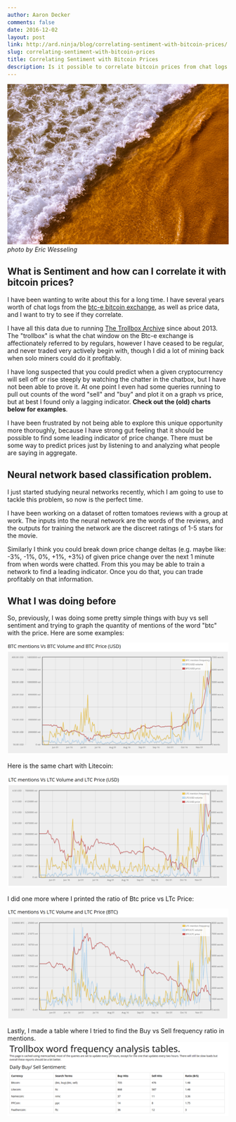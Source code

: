 ```yaml
---
author: Aaron Decker
comments: false
date: 2016-12-02
layout: post
link: http://ard.ninja/blog/correlating-sentiment-with-bitcoin-prices/
slug: correlating-sentiment-with-bitcoin-prices
title: Correlating Sentiment with Bitcoin Prices
description: Is it possible to correlate bitcoin prices from chat logs on a bitcoin exchange?
---
```


![beach sand](/images/blog/erics/DSC_8316.jpg)
    _photo by Eric Wesseling_

## What is Sentiment and how can I correlate it with bitcoin prices?

I have been wanting to write about this for a long time. I have several years worth of chat logs from the [btc-e bitcoin exchange](https://btc-e.com), as well as price data, and I want to try to see if they correlate.

I have all this data due to running [The Trollbox Archive](http://trollboxarchive.com) since about 2013. The "trollbox" is what the chat window on the Btc-e exchange is affectionately referred to by regulars, however I have ceased to be regular, and never traded very actively begin with, though I did a lot of mining back when solo miners could do it profitably.

I have long suspected that you could predict when a given cryptocurrency will sell off or rise steeply by watching the chatter in the chatbox, but I have not been able to prove it. At one point I even had some queries running to pull out counts of the word "sell" and "buy" and plot it on a graph vs price, but at best I found only a lagging indicator. __Check out the (old) charts below for examples__.

I have been frustrated by not being able to explore this unique opportunity more thoroughly, because I have strong gut feeling that it should be possible to find some leading indicator of price change. There must be some way to predict prices just by listening to and analyzing what people are saying in aggregate.


## Neural network based classification problem.

I just started studying neural networks recently, which I am going to use to tackle this problem, so now is the perfect time.

I have been working on a dataset of rotten tomatoes reviews with a group at work. The inputs into the neural network are the words of the reviews, and the outputs for training the network are the discreet ratings of 1-5 stars for the movie.

Similarly I think you could break down price change deltas (e.g. maybe like: -3%, -1%, 0%, +1%, +3%) of given price change over the next 1 minute from when words were chatted. From this you may be able to train a network to find a leading indicator. Once you do that, you can trade profitably on that information.

## What I was doing before

So, previously, I was doing some pretty simple things with buy vs sell sentiment and trying to graph the quantity of mentions of the word "btc" with the price. Here are some examples:

![btc mentions vs price](/images/blog/btc-mentions-vs-price.png)

Here is the same chart with Litecoin:

![ltc mentions vs price](/images/blog/ltc-vs-mentions.png)

I did one more where I printed the ratio of Btc price vs LTc Price:

![ltc mentions vs price](/images/blog/ltc-mentions-vs-ltc-volume.png)

Lastly, I made a table where I tried to find the Buy vs Sell frequency ratio in mentions.
![buy - sell - sentiment](/images/blog/buy-sell-sentiment.png)
